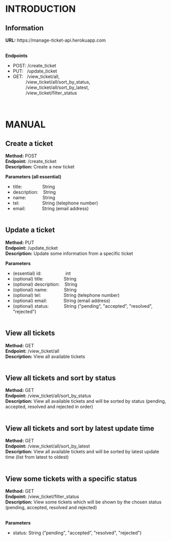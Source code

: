 <h1>INTRODUCTION</h1>

<h2>Information</h2>

<p><strong>URL:</strong> https://manage-ticket-api.herokuapp.com<br><br>

<strong>Endpoints</strong>
- POST: /create_ticket<br>
- PUT: &nbsp;&nbsp;/update_ticket<br>
- GET: &nbsp;&nbsp;/view_ticket/all,<br>
&nbsp;&nbsp;&nbsp;&nbsp;&nbsp;&nbsp;&nbsp;&nbsp;&nbsp;&nbsp;/view_ticket/all/sort_by_status,<br>
&nbsp;&nbsp;&nbsp;&nbsp;&nbsp;&nbsp;&nbsp;&nbsp;&nbsp;&nbsp;/view_ticket/all/sort_by_latest,<br>
&nbsp;&nbsp;&nbsp;&nbsp;&nbsp;&nbsp;&nbsp;&nbsp;&nbsp;&nbsp;/view_ticket/filter_status<br><br><br></p>
       
<h1>MANUAL</h1>

<h2>Create a ticket</h2>

<p>
<strong>Method:</strong> POST<br>
<strong>Endpoint:</strong> /create_ticket<br>
<strong>Description:</strong> Create a new ticket<br>

<strong>Parameters (all essential)</strong><br>
- title: &nbsp;&nbsp;&nbsp;&nbsp;&nbsp;&nbsp;&nbsp;&nbsp;&nbsp;&nbsp;&nbsp;&nbsp;&nbsp;&nbsp;&nbsp;String<br>
- description: &nbsp;&nbsp;&nbsp;String<br>
- name: &nbsp;&nbsp;&nbsp;&nbsp;&nbsp;&nbsp;&nbsp;&nbsp;&nbsp;&nbsp;&nbsp;&nbsp;String<br>
- tel: &nbsp;&nbsp;&nbsp;&nbsp;&nbsp;&nbsp;&nbsp;&nbsp;&nbsp;&nbsp;&nbsp;&nbsp;&nbsp;&nbsp;&nbsp;&nbsp;&nbsp;String (telephone number)<br>
- email: &nbsp;&nbsp;&nbsp;&nbsp;&nbsp;&nbsp;&nbsp;&nbsp;&nbsp;&nbsp;&nbsp;&nbsp;String (email address)<br><br>
</p>

<h2>Update a ticket</h2>

<p>
<strong>Method:</strong> PUT<br>
<strong>Endpoint:</strong> /update_ticket<br>
<strong>Description:</strong> Update some information from a specific ticket<br>

<strong>Parameters</strong><br>
- (essential) id: &nbsp;&nbsp;&nbsp;&nbsp;&nbsp;&nbsp;&nbsp;&nbsp;&nbsp;&nbsp;&nbsp;&nbsp;&nbsp;&nbsp;&nbsp;&nbsp;&nbsp;&nbsp;int<br>
- (optional) title: &nbsp;&nbsp;&nbsp;&nbsp;&nbsp;&nbsp;&nbsp;&nbsp;&nbsp;&nbsp;&nbsp;&nbsp;&nbsp;&nbsp;&nbsp;String<br>
- (optional) description: &nbsp;&nbsp;&nbsp;String<br>
- (optional) name: &nbsp;&nbsp;&nbsp;&nbsp;&nbsp;&nbsp;&nbsp;&nbsp;&nbsp;&nbsp;&nbsp;&nbsp;String<br>
- (optional) tel: &nbsp;&nbsp;&nbsp;&nbsp;&nbsp;&nbsp;&nbsp;&nbsp;&nbsp;&nbsp;&nbsp;&nbsp;&nbsp;&nbsp;&nbsp;&nbsp;&nbsp;String (telephone number)<br>
- (optional) email: &nbsp;&nbsp;&nbsp;&nbsp;&nbsp;&nbsp;&nbsp;&nbsp;&nbsp;&nbsp;&nbsp;&nbsp;String (email address)<br>
- (optional) status: &nbsp;&nbsp;&nbsp;&nbsp;&nbsp;&nbsp;&nbsp;&nbsp;&nbsp;&nbsp;&nbsp;String ("pending", "accepted", "resolved", "rejected")<br><br>
</p>

<h2>View all tickets</h2>

<p>
<strong>Method:</strong> GET<br>
<strong>Endpoint:</strong> /view_ticket/all<br>
<strong>Description:</strong> View all available tickets<br><br>
</p>

<h2>View all tickets and sort by status</h2>

<p>
<strong>Method:</strong> GET<br>
<strong>Endpoint:</strong> /view_ticket/all/sort_by_status<br>
<strong>Description:</strong> View all available tickets and will be sorted by status (pending, accepted, resolved and rejected in order)<br><br>
</p>

<h2>View all tickets and sort by latest update time</h2>

<p>
<strong>Method:</strong> GET<br>
<strong>Endpoint:</strong> /view_ticket/all/sort_by_latest<br>
<strong>Description:</strong> View all available tickets and will be sorted by latest update time (list from latest to oldest)<br><br>
</p>

<h2>View some tickets with a specific status</h2>

<p>
<strong>Method:</strong> GET<br>
<strong>Endpoint:</strong> /view_ticket/filter_status<br>
<strong>Description:</strong> View some tickets which will be shown by the chosen status (pending, accepted, resolved and rejected)<br><br>
       
<strong>Parameters</strong><br>
- status: String ("pending", "accepted", "resolved", "rejected")
</p>





